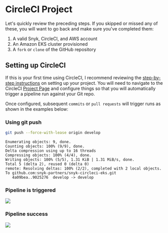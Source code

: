 # CircleCI Project

Let's quickly review the preceding steps. If you skipped or missed any of these, you will want to go back and make sure you've completed them:

1. A valid Snyk, CircleCI, and AWS account
2. An Amazon EKS cluster provisioned
3. A `fork` or `clone` of the GitHub repository

## Setting up CircleCI

If this is your first time using CircleCI, I recommend reviewing the [step-by-step instructions](https://circleci.com/docs/2.0/getting-started/#setting-up-circleci) on setting up your project. You will need to navigate to the CircleCI [Project Page](https://app.circleci.com/projects/) and configure things so that you will automatically trigger a pipeline run against your Git repo.

Once configured, subsequent `commits` or `pull requests` will trigger runs as shown in the examples below:

### Using git push

```bash
git push --force-with-lease origin develop
```

```text
Enumerating objects: 9, done.
Counting objects: 100% (9/9), done.
Delta compression using up to 16 threads
Compressing objects: 100% (4/4), done.
Writing objects: 100% (5/5), 1.31 KiB | 1.31 MiB/s, done.
Total 5 (delta 2), reused 0 (delta 0)
remote: Resolving deltas: 100% (2/2), completed with 2 local objects.
To github.com:snyk-partners/snyk-circleci-eks.git
   4a09bea..9025276  develop -> develop
```

### Pipeline is triggered

![](http://g.recordit.co/PgPkhEpdy1.gif)

### Pipeline success

![](https://partner-workshop-assets.s3.us-east-2.amazonaws.com/circleci_success.png)

